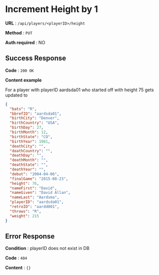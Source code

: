 # Increment Height by 1

**URL** : `/api/players/<playerID>/height`

**Method** : `PUT`

**Auth required** : NO

## Success Response

**Code** : `200 OK`

**Content example**

For a player with playerID aardsda01 who started off with height 75 gets updated to 

```json
{
  "bats": "R", 
  "bbrefID": "aardsda01", 
  "birthCity": "Denver", 
  "birthCountry": "USA", 
  "birthDay": 27, 
  "birthMonth": 12, 
  "birthState": "CO", 
  "birthYear": 1981, 
  "deathCity": "", 
  "deathCountry": "", 
  "deathDay": "", 
  "deathMonth": "", 
  "deathState": "", 
  "deathYear": "", 
  "debut": "2004-04-06", 
  "finalGame": "2015-08-23", 
  "height": 76, 
  "nameFirst": "David", 
  "nameGiven": "David Allan", 
  "nameLast": "Aardsma", 
  "playerID": "aardsda01", 
  "retroID": "aardd001", 
  "throws": "R", 
  "weight": 215
}
```
## Error Response

**Condition** : playerID does not exist in DB

**Code** : `404`

**Content** : `{}`